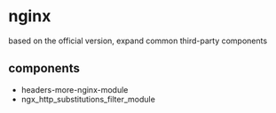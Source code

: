 # nginx
based on the official version, expand common third-party components

## components
* headers-more-nginx-module
* ngx_http_substitutions_filter_module

